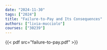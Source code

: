 ```yaml
---
date: "2024-11-30"
tags: ["2024"]
title: "Failure-to-Pay and Its Consequences"
authors: ["livia-mucciolo"]
courses: ["30239"]
---
```


{{< pdf src="failure-to-pay.pdf" >}}
